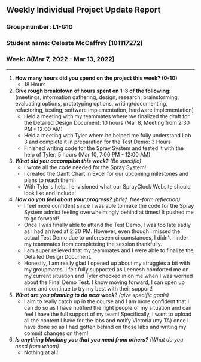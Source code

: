 ## Weekly Individual Project Update Report
### Group number: L1-G10
### Student name: Celeste McCaffrey (101117272)
### Week: 8(Mar 7, 2022 - Mar 13, 2022)
___
1. **How many hours did you spend on the project this week? (0-10)**  
   - 18 Hours
2. **Give rough breakdown of hours spent on 1-3 of the following:**
   (meetings, information gathering, design, research, brainstorming, evaluating options, prototyping options, writing/documenting, refactoring, testing, software implementation, hardware implementation)  
   - Held a meeting with my teammates where we finalized the draft for the Detailed Design Document: 10 hours (Mar 8, Meeting from 2:30 PM - 12:00 AM)
   - Held a meeting with Tyler where he helped me fully understand Lab 3 and complete it in preparation for the Test Demo: 3 Hours
   - Finished writing code for the Spray System and tested it with the help of Tyler: 5 hours (Mar 10, 7:00 PM - 12:00 AM)
3. ***What did you accomplish this week?*** _(Be specific)_  
   - I wrote all the code needed for the Spray System!
   - I created the Gantt Chart in Excel for our upcoming milestones and plans to reach them!
   - With Tyler's help, I envisioned what our SprayClock Website should look like and include!
4. ***How do you feel about your progress?*** _(brief, free-form reflection)_  
   - I feel more confident since I was able to make the code for the Spray System admist feeling overwhelmingly behind at times! It pushed me to go forward!
   - Once I was finally able to attend the Test Demo, I was too late sadly as I had arrived at 2:30 PM. However, even though I missed the actual Test Demo due to unforeseen circumstances, I didn't hinder my teammates from completeing the session thankfully.
   - I am super relieved that my teammates and I were able to finalize the Detailed Design Document.
   - Honestly, I am really glad I opened up about my struggles a bit with my groupmates. I felt fully supported as Leenesh comforted me on my current situation and Tyler checked in on me when I was worried about the Final Demo Test. I know moving forward, I can open up more and continue to try my best with their support!
5. ***What are you planning to do next week***? _(give specific goals)_
   - I aim to really catch up in the course and I am more confident that I can do so as I have notified the right people of my situation and can feel I have the full support of my team! Specifically, I want to upload all the content I have for the labs and notify Victoria (my TA) once I have done so as I had gotten behind on those labs and writing my commit changes on them!
6. ***Is anything blocking you that you need from others?*** _(What do you need from whom)_  
   - Nothing at all!
